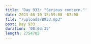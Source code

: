 ```yaml
---
title: 'Day 933: "Serious concern."'
date: 2023-08-10 15:59:00 -07:00
file: "/uploads/B933.mp3"
post: Day 933
duration: '00:03:35'
length: 2754705
---
```



